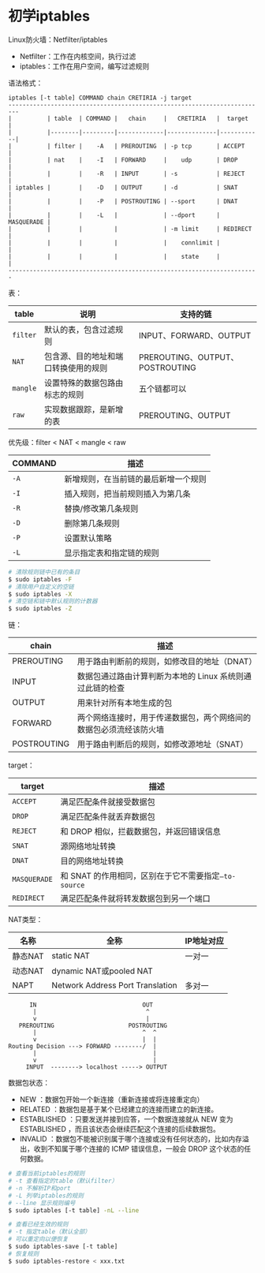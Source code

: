 # 初学iptables

Linux防火墙：Netfilter/iptables

- Netfilter：工作在内核空间，执行过滤
- iptables：工作在用户空间，编写过滤规则

语法格式：

```
iptables [-t table] COMMAND chain CRETIRIA -j target
-------------------------------------------------------------------------
|          | table  | COMMAND |   chain     |   CRETIRIA   |  target    |
|          |--------|---------|-------------|--------------|------------|
|          | filter |    -A   | PREROUTING  | -p tcp       | ACCEPT     |
|          | nat    |    -I   | FORWARD     |    udp       | DROP       |
|          |        |    -R   | INPUT       | -s           | REJECT     |
| iptables |        |    -D   | OUTPUT      | -d           | SNAT       |
|          |        |    -P   | POSTROUTING | --sport      | DNAT       |
|          |        |    -L   |             | --dport      | MASQUERADE |
|          |        |         |             | -m limit     | REDIRECT   |
|          |        |         |             |    connlimit |            |
|          |        |         |             |    state     |            |
-----------------------------------------------------------------------
``` 

表：

|table|说明|支持的链|
|---|---|---|
|`filter`|默认的表，包含过滤规则|INPUT、FORWARD、OUTPUT||
|`NAT`|包含源、目的地址和端口转换使用的规则|PREROUTING、OUTPUT、POSTROUTING|
|`mangle`|设置特殊的数据包路由标志的规则|五个链都可以|
|`raw`|实现数据跟踪，是新增的表|PREROUTING、OUTPUT|

优先级：filter < NAT < mangle < raw

|COMMAND|描述|
|---|---|
|`-A`|新增规则，在当前链的最后新增一个规则|
|`-I`|插入规则，把当前规则插入为第几条|
|`-R`|替换/修改第几条规则|
|`-D`|删除第几条规则|
|`-P`|设置默认策略|
|`-L`|显示指定表和指定链的规则|

``` Bash
# 清除规则链中已有的条目
$ sudo iptables -F
# 清除用户自定义的空链
$ sudo iptables -X
# 清空链和链中默认规则的计数器
$ sudo iptables -Z
```

链：

|chain|描述|
|---|---|
|PREROUTING|用于路由判断前的规则，如修改目的地址（DNAT）|
|INPUT|数据包通过路由计算判断为本地的 Linux 系统则通过此链的检查|
|OUTPUT|用来针对所有本地生成的包|
|FORWARD|两个网络连接时，用于传递数据包，两个网络间的数据包必须流经该防火墙|
|POSTROUTING|用于路由判断后的规则，如修改源地址（SNAT）|

target：

|target|描述|
|---|---|
|`ACCEPT`|满足匹配条件就接受数据包|
|`DROP`|满足匹配条件就丢弃数据包|
|`REJECT`|和 DROP 相似，拦截数据包，并返回错误信息|
|`SNAT`|源网络地址转换|
|`DNAT`|目的网络地址转换|
|`MASQUERADE`|和 SNAT 的作用相同，区别在于它不需要指定`–to-source`|
|`REDIRECT`|满足匹配条件就将转发数据包到另一个端口|

NAT类型：

|名称|全称|IP地址对应|
|---|---|---|
|静态NAT|static NAT|一对一|
|动态NAT|dynamic NAT或pooled NAT|
|NAPT|Network Address Port Translation|多对一|

```
      IN                              OUT
       |                               ^
       v                               |
   PREROUTING                     POSTROUTING
       |                              ^  ^
       v                              |  |
Routing Decision ---> FORWARD --------/  |
       |                                 |
       v                                 |
     INPUT  --------> localhost -----> OUTPUT
```

数据包状态：

- NEW ：数据包开始一个新连接（重新连接或将连接重定向）
- RELATED ：数据包是基于某个已经建立的连接而建立的新连接。
- ESTABLISHED ：只要发送并接到应答，一个数据连接就从 NEW 变为 ESTABLISHED ，而且该状态会继续匹配这个连接的后续数据包。
- INVALID ：数据包不能被识别属于哪个连接或没有任何状态的，比如内存溢出，收到不知属于哪个连接的 ICMP 错误信息，一般会 DROP 这个状态的任何数据。

``` Bash
# 查看当前iptables的规则
# -t 查看指定的table（默认filter）
# -n 不解析IP和port
# -L 列举iptables的规则
# --line 显示规则编号
$ sudo iptables [-t table] -nL --line

# 查看已经生效的规则
# -t 指定table（默认全部）
# 可以重定向以便恢复
$ sudo iptables-save [-t table]
# 恢复规则
$ sudo iptables-restore < xxx.txt
```

